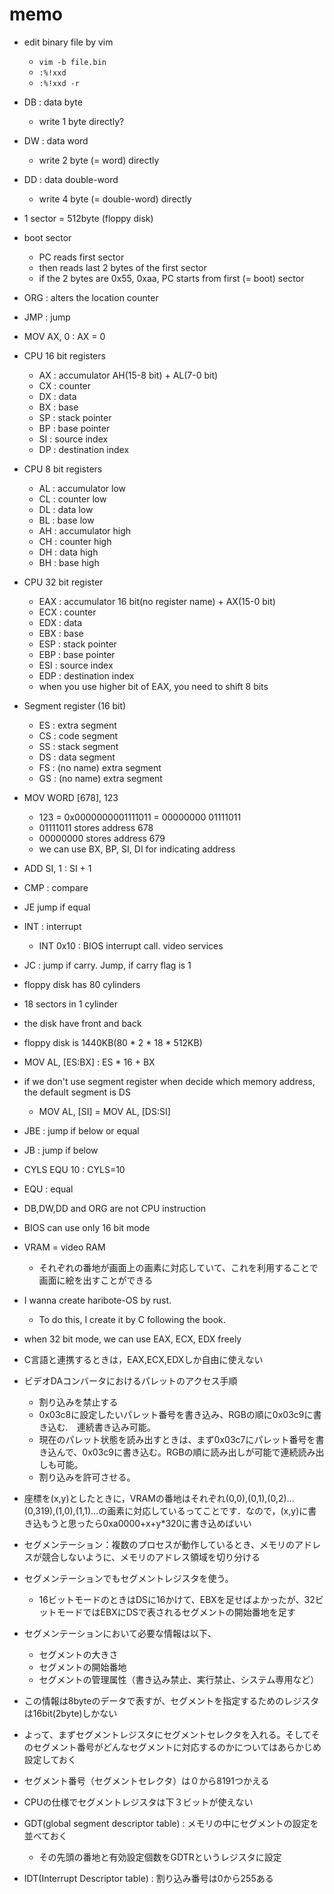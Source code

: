 # memo
- edit binary file by vim
  - `vim -b file.bin`
  - `:%!xxd`
  - `:%!xxd -r`
- DB : data byte
  - write 1 byte directly?
- DW : data word
  - write 2 byte (= word) directly
- DD : data double-word
  - write 4 byte (= double-word) directly

- 1 sector = 512byte (floppy disk)

- boot sector
  - PC reads first sector
  - then reads last 2 bytes of the first sector
  - if the 2 bytes are 0x55, 0xaa, PC starts from first (= boot) sector

- ORG : alters the location counter
- JMP : jump
- MOV AX, 0 : AX = 0
- CPU 16 bit registers
  - AX : accumulator AH(15-8 bit) + AL(7-0 bit)
  - CX : counter
  - DX : data
  - BX : base
  - SP : stack pointer
  - BP : base pointer
  - SI : source index
  - DP : destination index
- CPU 8 bit registers
  - AL : accumulator low
  - CL : counter low
  - DL : data low
  - BL : base low
  - AH : accumulator high
  - CH : counter high
  - DH : data high
  - BH : base high

- CPU 32 bit register
  - EAX : accumulator 16 bit(no register name) + AX(15-0 bit)
  - ECX : counter
  - EDX : data
  - EBX : base
  - ESP : stack pointer
  - EBP : base pointer
  - ESI : source index
  - EDP : destination index
  - when you use higher bit of EAX, you need to shift 8 bits

- Segment register (16 bit)
  - ES : extra segment
  - CS : code segment
  - SS : stack segment
  - DS : data segment
  - FS : (no name) extra segment
  - GS : (no name) extra segment

- MOV WORD [678], 123
  - 123 = 0x0000000001111011 = 00000000 01111011
  - 01111011 stores address 678
  - 00000000 stores address 679
  - we can use BX, BP, SI, DI for indicating address

- ADD SI, 1 : SI + 1
- CMP : compare
- JE jump if equal
- INT : interrupt
  - INT 0x10 : BIOS interrupt call. video services
- JC : jump if carry. Jump, if carry flag is 1

- floppy disk has 80 cylinders
- 18 sectors in 1 cylinder
- the disk have front and back
- floppy disk is 1440KB(80 * 2 * 18 * 512KB)

- MOV AL, [ES:BX] : ES * 16 + BX
- if we don't use segment register when decide which memory address, the default segment is DS
  - MOV AL, [SI] = MOV AL, [DS:SI]

- JBE : jump if below or equal
- JB : jump if below
- CYLS EQU 10 : CYLS=10
- EQU : equal

- DB,DW,DD and ORG are not CPU instruction
- BIOS can use only 16 bit mode

- VRAM = video RAM
  - それぞれの番地が画面上の画素に対応していて、これを利用することで画面に絵を出すことができる

- I wanna create haribote-OS by rust.
  - To do this, I create it by C following the book.

- when 32 bit mode, we can use EAX, ECX, EDX freely
- C言語と連携するときは，EAX,ECX,EDXしか自由に使えない
- ビデオDAコンバータにおけるパレットのアクセス手順
  - 割り込みを禁止する
  - 0x03c8に設定したいパレット番号を書き込み、RGBの順に0x03c9に書き込む.　連続書き込み可能。
  - 現在のパレット状態を読み出すときは、まず0x03c7にパレット番号を書き込んで、0x03c9に書き込む。RGBの順に読み出しが可能で連続読み出しも可能。
  - 割り込みを許可させる。

- 座標を(x,y)としたときに，VRAMの番地はそれぞれ(0,0),(0,1),(0,2)...(0,319),(1,0),(1,1)...の画素に対応しているってことです．なので，(x,y)に書き込もうと思ったら0xa0000+x+y*320に書き込めばいい

- セグメンテーション：複数のプロセスが動作しているとき、メモリのアドレスが競合しないように、メモリのアドレス領域を切り分ける
- セグメンテーションでもセグメントレジスタを使う。
  - 16ビットモードのときはDSに16かけて、EBXを足せばよかったが、32ビットモードではEBXにDSで表されるセグメントの開始番地を足す
- セグメンテーションにおいて必要な情報は以下、
  - セグメントの大きさ
  - セグメントの開始番地
  - セグメントの管理属性（書き込み禁止、実行禁止、システム専用など）
- この情報は8byteのデータで表すが、セグメントを指定するためのレジスタは16bit(2byte)しかない
- よって、まずセグメントレジスタにセグメントセレクタを入れる。そしてそのセグメント番号がどんなセグメントに対応するのかについてはあらかじめ設定しておく
- セグメント番号（セグメントセレクタ）は０から8191つかえる
- CPUの仕様でセグメントレジスタは下３ビットが使えない

- GDT(global segment descriptor table) : メモリの中にセグメントの設定を並べておく
  - その先頭の番地と有効設定個数をGDTRというレジスタに設定
- IDT(Interrupt Descriptor table) : 割り込み番号は0から255ある
